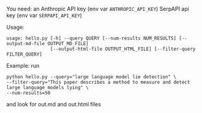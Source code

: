 You need:
an Anthropic API key (env var `ANTHROPIC_API_KEY`)
SerpAPI api key (env var `SERPAPI_API_KEY`)

Usage:
```
usage: hello.py [-h] --query QUERY [--num-results NUM_RESULTS] [--output-md-file OUTPUT_MD_FILE]
                [--output-html-file OUTPUT_HTML_FILE] [--filter-query FILTER_QUERY]
```

Example:
run
```
python hello.py --query="large language model lie detection" \
--filter-query="This paper describes a method to measure and detect large language models lying" \
--num-results=50
```
and look for out.md and out.html files